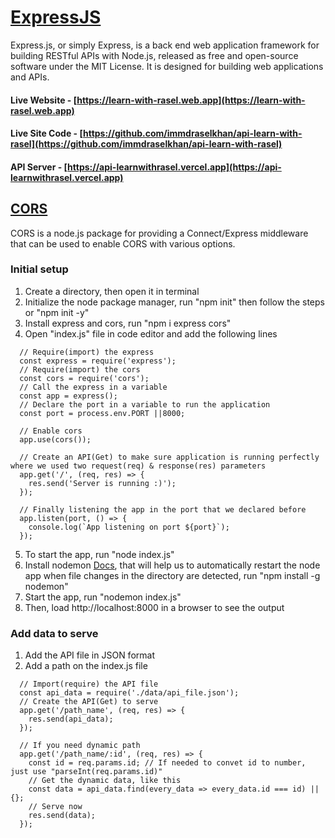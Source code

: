 # [ExpressJS](https://expressjs.com/en/starter/installing.html)

Express.js, or simply Express, is a back end web application framework for building RESTful APIs with Node.js, released as free and open-source software under the MIT License. It is designed for building web applications and APIs.

#### Live Website - [https://learn-with-rasel.web.app](https://learn-with-rasel.web.app)
#### Live Site Code - [https://github.com/immdraselkhan/api-learn-with-rasel](https://github.com/immdraselkhan/api-learn-with-rasel)

#### API Server - [https://api-learnwithrasel.vercel.app](https://api-learnwithrasel.vercel.app)

## [CORS](https://expressjs.com/en/resources/middleware/cors.html)

CORS is a node.js package for providing a Connect/Express middleware that can be used to enable CORS with various options.

### Initial setup

1. Create a directory, then open it in terminal
2. Initialize the node package manager, run "npm init" then follow the steps or "npm init -y"
3. Install express and cors, run "npm i express cors"
4. Open "index.js" file in code editor and add the following lines
```
  // Require(import) the express
  const express = require('express');
  // Require(import) the cors
  const cors = require('cors');
  // Call the express in a variable
  const app = express();
  // Declare the port in a variable to run the application
  const port = process.env.PORT ||8000;

  // Enable cors
  app.use(cors());

  // Create an API(Get) to make sure application is running perfectly where we used two request(req) & response(res) parameters
  app.get('/', (req, res) => {
    res.send('Server is running :)');
  });

  // Finally listening the app in the port that we declared before
  app.listen(port, () => {
    console.log(`App listening on port ${port}`);
  });
```
5. To start the app, run "node index.js"
6. Install nodemon [Docs](https://www.npmjs.com/package/nodemon), that will help us to automatically restart the node app when file changes in the directory are detected, run "npm install -g nodemon"
7. Start the app, run "nodemon index.js"
8. Then, load http://localhost:8000 in a browser to see the output

### Add data to serve

1. Add the API file in JSON format
2. Add a path on the index.js file
```
  // Import(require) the API file
  const api_data = require('./data/api_file.json');
  // Create the API(Get) to serve
  app.get('/path_name', (req, res) => {
    res.send(api_data);
  });

  // If you need dynamic path
  app.get('/path_name/:id', (req, res) => {
    const id = req.params.id; // If needed to convet id to number, just use "parseInt(req.params.id)"
    // Get the dynamic data, like this
    const data = api_data.find(every_data => every_data.id === id) || {};
    // Serve now
    res.send(data);
  });
```